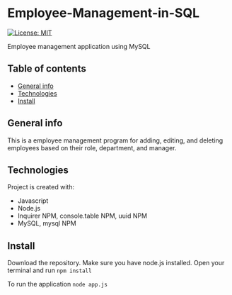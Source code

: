 # Employee-Management-in-SQL
[![License: MIT](https://img.shields.io/badge/License-MIT-yellow.svg)](https://opensource.org/licenses/MIT)


Employee management application using MySQL
## Table of contents
* [General info](#general-info)
* [Technologies](#technologies)
* [Install](#install)

## General info
This is a employee management program for adding, editing, and deleting employees based on their role, department, and manager.  
	
## Technologies
Project is created with:
* Javascript
* Node.js 
* Inquirer NPM, console.table NPM, uuid NPM
* MySQL, mysql NPM

## Install
Download the repository. Make sure you have node.js installed. Open your terminal and run
``` npm install ```

To run the application
``` node app.js ```